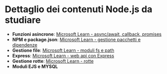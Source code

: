 # Dettaglio dei contenuti Node.js da studiare 

- **Funzioni asincrone**: [Microsoft Learn - async/await, callback, promises](https://learn.microsoft.com/it-it/training/modules/create-nodejs-project-dependencies/)
- **NPM e package.json**: [Microsoft Learn - gestione pacchetti e dipendenze](https://learn.microsoft.com/it-it/training/modules/create-nodejs-project-dependencies/)
- **Gestione file**: [Microsoft Learn - moduli fs e path](https://learn.microsoft.com/en-us/training/modules/nodejs-files/)
- **Express**: [Microsoft Learn - web api con Express](https://learn.microsoft.com/en-us/training/modules/build-web-api-nodejs-express/)
- **Gestione rotte**: [Microsoft Learn - rotte](https://learn.microsoft.com/en-us/training/modules/node-web-routes/)
- **Moduli EJS e MYSQL**
